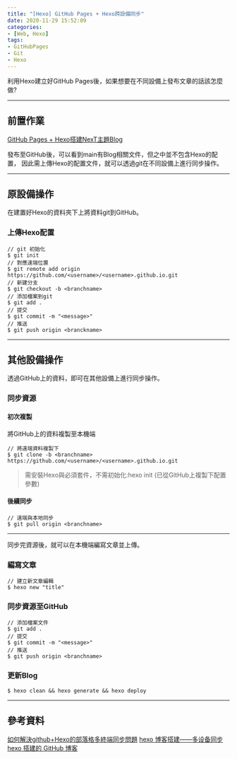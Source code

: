 ```yaml
---
title: "[Hexo] GitHub Pages + Hexo跨設備同步"
date: 2020-11-29 15:52:09
categories: 
- [Web, Hexo]
tags: 
- GitHubPages
- Git
- Hexo
--- 
```


利用Hexo建立好GitHub Pages後，如果想要在不同設備上發布文章的話該怎麼做?

<!-- more -->

---

## 前置作業

[GitHub Pages + Hexo搭建NexT主題Blog](https://yafun92386.github.io/2020/11/28/GitHubPags-HexowithNexT/)

發布至GitHub後，可以看到main有Blog相關文件，但之中並不包含Hexo的配置，
因此需上傳Hexo的配置文件，就可以透過git在不同設備上進行同步操作。

---

## 原設備操作

在建置好Hexo的資料夾下上將資料git到GitHub。

### 上傳Hexo配置

```
// git 初始化
$ git init
// 對應遠端位置
$ git remote add origin https://github.com/<username>/<username>.github.io.git
// 新建分支
$ git checkout -b <branchname>
// 添加檔案到git
$ git add .
// 提交
$ git commit -m "<message>"
// 推送
$ git push origin <branckname>
```

---

## 其他設備操作

透過GitHub上的資料，即可在其他設備上進行同步操作。

### 同步資源

#### 初次複製

將GitHub上的資料複製至本機端
```
// 將遠端資料複製下
$ git clone -b <branchname> https://github.com/<username>/<username>.github.io.git
```
> 需安裝Hexo與必須套件，不需初始化:hexo init (已從GitHub上複製下配置參數)

#### 後續同步

```
// 遠端與本地同步
$ git pull origin <branchname>
```

---

同步完資源後，就可以在本機端編寫文章並上傳。

### 編寫文章

```
// 建立新文章編輯
$ hexo new "title"
```

### 同步資源至GitHub

```
// 添加檔案文件
$ git add .
// 提交
$ git commit -m "<message>"
// 推送
$ git push origin <branchname>
```

### 更新Blog

```
$ hexo clean && hexo generate && hexo deploy
```

---

## 參考資料

[如何解決github+Hexo的部落格多終端同步問題](https://www.itread01.com/content/1546966625.html)
[hexo 博客搭建——多设备同步 hexo 搭建的 GitHub 博客](https://lishide.github.io/2018/02/12/hexo-blog-multi-sync/)
